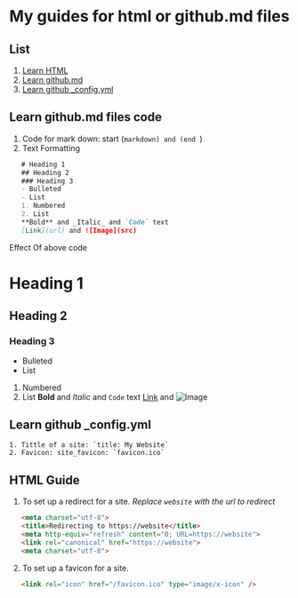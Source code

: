 # My guides for html or github.md files

## List 
1. [Learn HTML](https://github.com/traliotube/main/blob/master/index.md#html-guide)
2. [Learn github.md](https://github.com/traliotube/main/blob/master/index.md#learn-githubmd-files-code)
3. [Learn github _config.yml](https://github.com/traliotube/main/blob/master/index.md#learn-github-_configyml)

## Learn github.md files code
1. Code for mark down: start (```markdown) and (end ```)
2. Text Formatting

```markdown
   # Heading 1
   ## Heading 2
   ### Heading 3
   - Bulleted
   - List
   1. Numbered
   2. List
   **Bold** and _Italic_ and `Code` text
   [Link](url) and ![Image](src)
```

   Effect Of above code
   
   # Heading 1
   ## Heading 2
   ### Heading 3
   - Bulleted
   - List
   1. Numbered
   2. List
   **Bold** and _Italic_ and `Code` text
   [Link](url) and ![Image](src)
   
## Learn github _config.yml
    1. Tittle of a site: `title: My Website`
    2. Favicon: site_favicon: `favicon.ico`


## HTML Guide
1. To set up a redirect for a site. _Replace `website` with the url to redirect_
```markdown
   <meta charset="utf-8">
   <title>Redirecting to https://website</title>
   <meta http-equiv="refresh" content="0; URL=https://website">
   <link rel="canonical" href="https://website">
   <meta charset="utf-8">
```
2. To set up a favicon for a site.
```markdown
   <link rel="icon" href="/favicon.ico" type="image/x-icon" />
```
